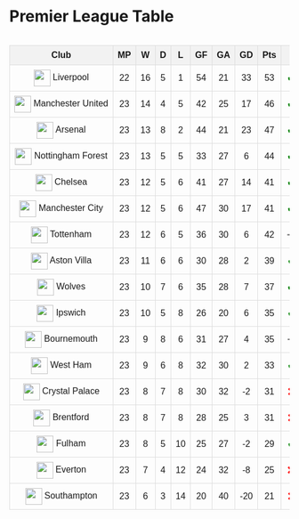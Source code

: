 <!DOCTYPE html>
<html lang="en">
<head>
    <meta charset="UTF-8">
    <meta name="viewport" content="width=device-width, initial-scale=1.0">
    <title>Premier League Table</title>
    <style>
        table {
            width: 100%;
            border-collapse: collapse;
            text-align: center;
            font-family: Arial, sans-serif;
            min-width: 1400px; /* Ensures horizontal scroll for smaller screens */
        }
        th, td {
            border: 1px solid #ddd;
            padding: 8px;
        }
        th {
            background-color: #f2f2f2;
        }
        .club-icon {
            width: 30px;
            height: 30px;
            vertical-align: middle;
        }
        .last-5 span {
            margin: 0 2px;
            font-size: 1.2em;
        }
        .win {
            color: green;
        }
        .draw {
            color: gray;
        }
        .loss {
            color: red;
        }
        .table-container {
            overflow-x: auto;
        }
    </style>
</head>
<body>
    <h1>Premier League Table</h1>
    <div class="table-container">
        <table>
            <thead>
                <tr>
                    <th>Club</th>
                    <th>MP</th>
                    <th>W</th>
                    <th>D</th>
                    <th>L</th>
                    <th>GF</th>
                    <th>GA</th>
                    <th>GD</th>
                    <th>Pts</th>
                    <th>Last 5</th>
                </tr>
            </thead>
            <tbody>
                <tr>
                    <td><img class="club-icon" src="Liverpool"> Liverpool</td>
                    <td>22</td>
                    <td>16</td>
                    <td>5</td>
                    <td>1</td>
                    <td>54</td>
                    <td>21</td>
                    <td>33</td>
                    <td>53</td>
                    <td class="last-5">
                        <span class="win">✔</span>
                        <span class="draw">➖</span>
                        <span class="draw">➖</span>
                        <span class="win">✔</span>
                        <span class="win">✔</span>
                    </td>
                </tr>
                <tr>
                    <td><img class="club-icon" src="Manu"> Manchester United</td>
                    <td>23</td>
                    <td>14</td>
                    <td>4</td>
                    <td>5</td>
                    <td>42</td>
                    <td>25</td>
                    <td>17</td>
                    <td>46</td>
                    <td class="last-5">
                        <span class="win">✔</span>
                        <span class="loss">❌</span>
                        <span class="win">✔</span>
                        <span class="win">✔</span>
                        <span class="draw">➖</span>
                    </td>
                </tr>
                <tr>
                    <td><img class="club-icon" src="Arsenal"> Arsenal</td>
                    <td>23</td>
                    <td>13</td>
                    <td>8</td>
                    <td>2</td>
                    <td>44</td>
                    <td>21</td>
                    <td>23</td>
                    <td>47</td>
                    <td class="last-5">
                        <span class="win">✔</span>
                        <span class="draw">➖</span>
                        <span class="win">✔</span>
                        <span class="win">✔</span>
                        <span class="loss">❌</span>
                    </td>
                </tr>
                <tr>
                    <td><img class="club-icon" src="Nottingham "> Nottingham Forest</td>
                    <td>23</td>
                    <td>13</td>
                    <td>5</td>
                    <td>5</td>
                    <td>33</td>
                    <td>27</td>
                    <td>6</td>
                    <td>44</td>
                    <td class="last-5">
                        <span class="win">✔</span>
                        <span class="win">✔</span>
                        <span class="win">✔</span>
                        <span class="draw">➖</span>
                        <span class="loss">❌</span>
                    </td>
                </tr>
                <tr>
                    <td><img class="club-icon" src="Chelsea"> Chelsea</td>
                    <td>23</td>
                    <td>12</td>
                    <td>5</td>
                    <td>6</td>
                    <td>41</td>
                    <td>27</td>
                    <td>14</td>
                    <td>41</td>
                    <td class="last-5">
                        <span class="win">✔</span>
                        <span class="draw">➖</span>
                        <span class="win">✔</span>
                        <span class="win">✔</span>
                        <span class="loss">❌</span>
                    </td>
                </tr>
                <tr>
                    <td><img class="club-icon" src="Man City"> Manchester City</td>
                    <td>23</td>
                    <td>12</td>
                    <td>5</td>
                    <td>6</td>
                    <td>47</td>
                    <td>30</td>
                    <td>17</td>
                    <td>41</td>
                    <td class="last-5">
                        <span class="win">✔</span>
                        <span class="win">✔</span>
                        <span class="win">✔</span>
                        <span class="draw">➖</span>
                        <span class="loss">❌</span>
                    </td>
                </tr>
                <tr>
                    <td><img class="club-icon" src="Tottenham"> Tottenham</td>
                    <td>23</td>
                    <td>12</td>
                    <td>6</td>
                    <td>5</td>
                    <td>36</td>
                    <td>30</td>
                    <td>6</td>
                    <td>42</td>
                    <td class="last-5">
                        <span class="draw">➖</span>
                        <span class="win">✔</span>
                        <span class="win">✔</span>
                        <span class="loss">❌</span>
                        <span class="win">✔</span>
                    </td>
                </tr>
                <tr>
                    <td><img class="club-icon" src="Aston Villa"> Aston Villa</td>
                    <td>23</td>
                    <td>11</td>
                    <td>6</td>
                    <td>6</td>
                    <td>30</td>
                    <td>28</td>
                    <td>2</td>
                    <td>39</td>
                    <td class="last-5">
                        <span class="win">✔</span>
                        <span class="win">✔</span>
                        <span class="draw">➖</span>
                        <span class="loss">❌</span>
                        <span class="draw">➖</span>
                    </td>
                </tr>
                <tr>
                    <td><img class="club-icon" src="Wolves"> Wolves</td>
                    <td>23</td>
                    <td>10</td>
                    <td>7</td>
                    <td>6</td>
                    <td>35</td>
                    <td>28</td>
                    <td>7</td>
                    <td>37</td>
                    <td class="last-5">
                        <span class="win">✔</span>
                        <span class="win">✔</span>
                        <span class="loss">❌</span>
                        <span class="draw">➖</span>
                        <span class="win">✔</span>
                    </td>
                </tr>
                <tr>
                    <td><img class="club-icon" src="Ipswich"> Ipswich</td>
                    <td>23</td>
                    <td>10</td>
                    <td>5</td>
                    <td>8</td>
                    <td>26</td>
                    <td>20</td>
                    <td>6</td>
                    <td>35</td>
                    <td class="last-5">
                        <span class="win">✔</span>
                        <span class="draw">➖</span>
                        <span class="win">✔</span>
                        <span class="loss">❌</span>
                        <span class="loss">❌</span>
                    </td>
                </tr>
                <tr>
                    <td><img class="club-icon" src="Bournemouth"> Bournemouth</td>
                    <td>23</td>
                    <td>9</td>
                    <td>8</td>
                    <td>6</td>
                    <td>31</td>
                    <td>27</td>
                    <td>4</td>
                    <td>35</td>
                    <td class="last-5">
                        <span class="draw">➖</span>
                        <span class="loss">❌</span>
                        <span class="draw">➖</span>
                        <span class="win">✔</span>
                        <span class="win">✔</span>
                    </td>
                </tr>
                <tr>
                    <td><img class="club-icon" src="West Ham"> West Ham</td>
                    <td>23</td>
                    <td>9</td>
                    <td>6</td>
                    <td>8</td>
                    <td>32</td>
                    <td>30</td>
                    <td>2</td>
                    <td>33</td>
                    <td class="last-5">
                        <span class="win">✔</span>
                        <span class="loss">❌</span>
                        <span class="draw">➖</span>
                        <span class="win">✔</span>
                        <span class="loss">❌</span>
                    </td>
                </tr>
                <tr>
                    <td><img class="club-icon" src="Crystal Palace"> Crystal Palace</td>
                    <td>23</td>
                    <td>8</td>
                    <td>7</td>
                    <td>8</td>
                    <td>30</td>
                    <td>32</td>
                    <td>-2</td>
                    <td>31</td>
                    <td class="last-5">
                        <span class="loss">❌</span>
                        <span class="draw">➖</span>
                        <span class="draw">➖</span>
                        <span class="win">✔</span>
                        <span class="loss">❌</span>
                    </td>
                </tr>
                <tr>
                    <td><img class="club-icon" src="Brentford"> Brentford</td>
                    <td>23</td>
                    <td>8</td>
                    <td>7</td>
                    <td>8</td>
                    <td>28</td>
                    <td>25</td>
                    <td>3</td>
                    <td>31</td>
                    <td class="last-5">
                        <span class="loss">❌</span>
                        <span class="draw">➖</span>
                        <span class="win">✔</span>
                        <span class="loss">❌</span>
                        <span class="draw">➖</span>
                    </td>
                </tr>
                <tr>
                    <td><img class="club-icon" src="Fulham"> Fulham</td>
                    <td>23</td>
                    <td>8</td>
                    <td>5</td>
                    <td>10</td>
                    <td>25</td>
                    <td>27</td>
                    <td>-2</td>
                    <td>29</td>
                    <td class="last-5">
                        <span class="win">✔</span>
                        <span class="loss">❌</span>
                        <span class="loss">❌</span>
                        <span class="draw">➖</span>
                        <span class="win">✔</span>
                    </td>
                </tr>
                <tr>
                    <td><img class="club-icon" src="Everton"> Everton</td>
                    <td>23</td>
                    <td>7</td>
                    <td>4</td>
                    <td>12</td>
                    <td>24</td>
                    <td>32</td>
                    <td>-8</td>
                    <td>25</td>
                    <td class="last-5">
                        <span class="loss">❌</span>
                        <span class="win">✔</span>
                        <span class="draw">➖</span>
                        <span class="win">✔</span>
                        <span class="loss">❌</span>
                    </td>
                </tr>
                <tr>
                    <td><img class="club-icon" src="Southampton"> Southampton</td>
                    <td>23</td>
                    <td>6</td>
                    <td>3</td>
                    <td>14</td>
                    <td>20</td>
                    <td>40</td>
                    <td>-20</td>
                    <td>21</td>
                    <td class="last-5">
                        <span class="loss">❌</span>
                        <span class="loss">❌</span>
                        <span class="win">✔</span>
                        <span class="draw">➖</span>
                        <span class="loss">❌</span>
                    </td>
                </tr>
            </tbody>
        </table>
    </div>
</body>
</html>
